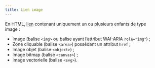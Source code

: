 ```yaml
---
title: Lien image
---
```


En HTML, [lien](#lien) contenant uniquement un ou plusieurs enfants de type
image :

- Image (balise `<img>` ou balise ayant l’attribut WAI-ARIA `role="img"`) ;
- Zone cliquable (balise `<area>`) possédant un attribut `href` ;
- Image objet (balise `<object>`) ;
- Image bitmap (balise `<canvas>`) ;
- Image vectorielle (balise `<svg>`).
